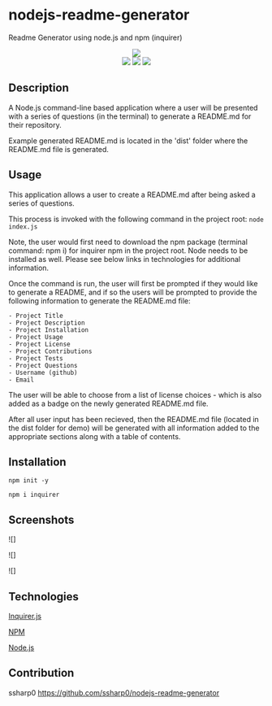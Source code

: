 # nodejs-readme-generator
Readme Generator using node.js and npm (inquirer)

<p align="center">
<img src="https://img.shields.io/github/repo-size/ssharp0/nodejs-readme-generator">
<br>
<img src="https://img.shields.io/badge/Javascript-yellow">
<img src="https://img.shields.io/badge/-node.js-blue">
<img src="https://img.shields.io/badge/npmInquirer-red">
</p>

## Description
A Node.js command-line based application where a user will be presented with a series of questions (in the terminal) to generate a README.md for their repository.

Example generated README.md is located in the 'dist' folder where the README.md file is generated.

## Usage

This application allows a user to create a README.md after being asked a series of questions. 

This process is invoked with the following command in the project root: `node index.js` 

Note, the user would first need to download the npm package (terminal command: npm i) for inquirer npm in the project root. Node needs to be installed as well. Please see below links in technologies for additional information.

Once the command is run, the user will first be prompted if they would like to generate a README, and if so the users will be prompted to provide the following information to generate the README.md file:

```
- Project Title
- Project Description
- Project Installation
- Project Usage
- Project License
- Project Contributions
- Project Tests
- Project Questions
- Username (github)
- Email
```

The user will be able to choose from a list of license choices - which is also added as a badge on the newly generated README.md file. 

After all user input has been recieved, then the README.md file (located in the dist folder for demo) will be generated with all information added to the appropriate sections along with a table of contents. 

## Installation

`npm init -y`

`npm i inquirer`

## Screenshots

![]

![]

![]


## Technologies

<p><a href="https://www.npmjs.com/package/inquirer">Inquirer.js</a></p>
<p><a href="https://www.npmjs.com">NPM</a></p>
<p><a href="https://nodejs.org/">Node.js</a></p>


## Contribution

ssharp0
https://github.com/ssharp0/nodejs-readme-generator




